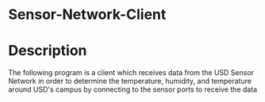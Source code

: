 # Sensor-Network-Client

# Description
The following program is a client which receives data from the USD Sensor Network in order to determine the temperature, humidity, and temperature around USD's campus by connecting to the sensor ports to receive the data

